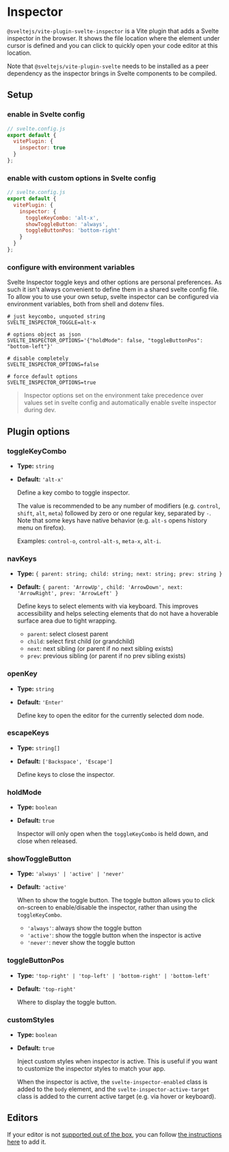 # Inspector

`@sveltejs/vite-plugin-svelte-inspector` is a Vite plugin that adds a Svelte inspector in the browser. It shows the file location where the element under cursor is defined and you can click to quickly open your code editor at this location.

Note that `@sveltejs/vite-plugin-svelte` needs to be installed as a peer dependency as the inspector brings in Svelte components to be compiled.

## Setup

### enable in Svelte config

```js
// svelte.config.js
export default {
  vitePlugin: {
    inspector: true
  }
};
```

### enable with custom options in Svelte config

```js
// svelte.config.js
export default {
  vitePlugin: {
    inspector: {
      toggleKeyCombo: 'alt-x',
      showToggleButton: 'always',
      toggleButtonPos: 'bottom-right'
    }
  }
};
```

### configure with environment variables

Svelte Inspector toggle keys and other options are personal preferences. As such it isn't always convenient to define them in a shared svelte config file.
To allow you to use your own setup, svelte inspector can be configured via environment variables, both from shell and dotenv files.

```shell
# just keycombo, unquoted string
SVELTE_INSPECTOR_TOGGLE=alt-x

# options object as json
SVELTE_INSPECTOR_OPTIONS='{"holdMode": false, "toggleButtonPos": "bottom-left"}'

# disable completely
SVELTE_INSPECTOR_OPTIONS=false

# force default options
SVELTE_INSPECTOR_OPTIONS=true
```

> Inspector options set on the environment take precedence over values set in svelte config and automatically enable svelte inspector during dev.

## Plugin options

### toggleKeyCombo

- **Type:** `string`
- **Default:** `'alt-x'`

  Define a key combo to toggle inspector.

  The value is recommended to be any number of modifiers (e.g. `control`, `shift`, `alt`, `meta`) followed by zero or one regular key, separated by `-`. Note that some keys have native behavior (e.g. `alt-s` opens history menu on firefox).

  Examples: `control-o`, `control-alt-s`, `meta-x`, `alt-i`.

### navKeys

- **Type:** `{ parent: string; child: string; next: string; prev: string }`
- **Default:** `{ parent: 'ArrowUp', child: 'ArrowDown', next: 'ArrowRight', prev: 'ArrowLeft' }`

  Define keys to select elements with via keyboard. This improves accessibility and helps selecting elements that do not have a hoverable surface area due to tight wrapping.
  - `parent`: select closest parent
  - `child`: select first child (or grandchild)
  - `next`: next sibling (or parent if no next sibling exists)
  - `prev`: previous sibling (or parent if no prev sibling exists)

### openKey

- **Type:** `string`
- **Default:** `'Enter'`

  Define key to open the editor for the currently selected dom node.

### escapeKeys

- **Type:** `string[]`
- **Default:** `['Backspace', 'Escape']`

  Define keys to close the inspector.

### holdMode

- **Type:** `boolean`
- **Default:** `true`

  Inspector will only open when the `toggleKeyCombo` is held down, and close when released.

### showToggleButton

- **Type:** `'always' | 'active' | 'never'`
- **Default:** `'active'`

  When to show the toggle button. The toggle button allows you to click on-screen to enable/disable the inspector, rather than using the `toggleKeyCombo`.
  - `'always'`: always show the toggle button
  - `'active'`: show the toggle button when the inspector is active
  - `'never'`: never show the toggle button

### toggleButtonPos

- **Type:** `'top-right' | 'top-left' | 'bottom-right' | 'bottom-left'`
- **Default:** `'top-right'`

  Where to display the toggle button.

### customStyles

- **Type:** `boolean`
- **Default:** `true`

  Inject custom styles when inspector is active. This is useful if you want to customize the inspector styles to match your app.

  When the inspector is active, the `svelte-inspector-enabled` class is added to the `body` element, and the `svelte-inspector-active-target` class is added to the current active target (e.g. via hover or keyboard).

## Editors

If your editor is not [supported out of the box](https://github.com/yyx990803/launch-editor#supported-editors), you can follow [the instructions here](https://github.com/yyx990803/launch-editor#custom-editor-support) to add it.
